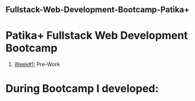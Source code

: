 ## Fullstack-Web-Development-Bootcamp-Patika+
# Patika+ Fullstack Web Development Bootcamp

1. [Week#1:](https://github.com/wvazabi/Fullstack-Web-Development-Bootcamp-Patika-/tree/main/Week%20%231) Pre-Work 

# During Bootcamp I developed:
